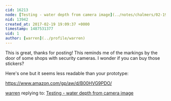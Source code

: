 ```yaml
---
cid: 16213
node: [Testing - water depth from camera image](../notes/chalmers/02-19-2017/testing-water-depth-from-camera-image)
nid: 13942
created_at: 2017-02-19 19:09:37 +0000
timestamp: 1487531377
uid: 1
author: [warren](../profile/warren)
---
```


This is great, thanks for posting! This reminds me of the markings by the door of some shops with security cameras. I wonder if you can buy those stickers?

Here's one but it seems less readable than your prototype:

https://www.amazon.com/gp/aw/d/B00HVG9PDO/

[warren](../profile/warren) replying to: [Testing - water depth from camera image](../notes/chalmers/02-19-2017/testing-water-depth-from-camera-image)

